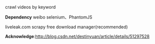 crawl videos by keyword

**Dependency**
weibo
selenium、PhantomJS

liveleak.com
scrapy
free download manager(recommended)

**Acknowledge**:http://blog.csdn.net/destinyuan/article/details/51297528
